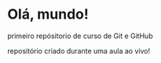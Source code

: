 # Olá, mundo!
 primeiro repósitorio de curso de Git e GitHub

repositório criado durante uma aula ao vivo!